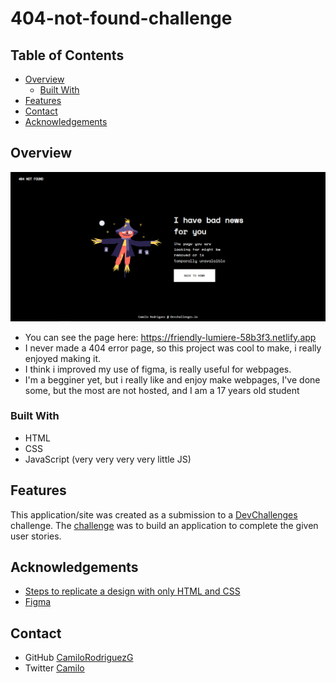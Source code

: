 # 404-not-found-challenge
<!-- TABLE OF CONTENTS -->

## Table of Contents

- [Overview](#overview)
  - [Built With](#built-with)
- [Features](#features)
- [Contact](#contact)
- [Acknowledgements](#acknowledgements)

<!-- OVERVIEW -->

## Overview

![screenshot](https://github.com/CamiloRodriguezG/404-not-found-challenge/blob/main/screenshoot.png)

- You can see the page here: https://friendly-lumiere-58b3f3.netlify.app
- I never made a 404 error page, so this project was cool to make, i really enjoyed making it.
- I think i improved my use of figma, is really useful for webpages.
- I'm a begginer yet, but i really like and enjoy make webpages, I've done some, but the most are not hosted, and I am a 17 years old student 

### Built With

<!-- This section should list any major frameworks that you built your project using. Here are a few examples.-->

- HTML
- CSS
- JavaScript (very very very very little JS)

## Features

<!-- List the features of your application or follow the template. Don't share the figma file here :) -->

This application/site was created as a submission to a [DevChallenges](https://devchallenges.io/challenges) challenge. The [challenge](https://devchallenges.io/challenges/wBunSb7FPrIepJZAg0sY) was to build an application to complete the given user stories.


## Acknowledgements

<!-- This section should list any articles or add-ons/plugins that helps you to complete the project. This is optional but it will help you in the future. For exmpale -->

- [Steps to replicate a design with only HTML and CSS](https://devchallenges-blogs.web.app/how-to-replicate-design/)
- [Figma](https://www.figma.com/)

## Contact

<!-- - Website [your-website.com](https://{your-web-site-link})-->
- GitHub [CamiloRodriguezG](https://github.com/CamiloRodriguezG)
- Twitter [Camilo](https://twitter.com/Camilo13078226)
